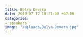 ```yaml
---
title: Belva Devara
date: 2019-07-17 18:31:00 +07:00
categories:
- speakers
image: "/uploads/Belva-Devara.jpg"
---
```


